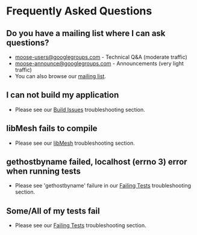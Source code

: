 # Frequently Asked Questions

## Do you have a mailing list where I can ask questions?

- moose-users@googlegroups.com - Technical Q&A (moderate traffic)
- moose-announce@googlegroups.com - Announcements (very light traffic)
- You can also browse our [mailing list](https://groups.google.com/forum/#!forum/moose-users).

## I can not build my application

- Please see our [Build Issues](help/troubleshooting.md#buildissues) troubleshooting section.

## libMesh fails to compile

- Please see our [libMesh](help/troubleshooting.md#libmesh) troubleshooting section.

## gethostbyname failed, localhost (errno 3) error when running tests

- Please see 'gethostbyname' failure in our [Failing Tests](help/troubleshooting.md#failingtests) troubleshooting section.

## Some/All of my tests fail

- Please see our [Failing Tests](help/troubleshooting.md#failingtests) troubleshooting section.
